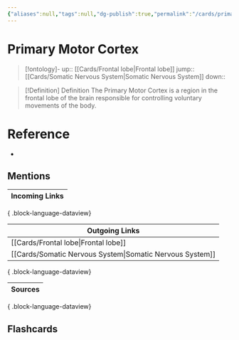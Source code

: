 ```yaml
---
{"aliases":null,"tags":null,"dg-publish":true,"permalink":"/cards/primary-motor-cortex/","dgPassFrontmatter":true}
---
```


# Primary Motor Cortex

> [!ontology]-
> up:: [[Cards/Frontal lobe\|Frontal lobe]]
> jump:: [[Cards/Somatic Nervous System\|Somatic Nervous System]]
> down:: 

> [!Definition] Definition
> The Primary Motor Cortex is a region in the frontal lobe of the brain responsible for controlling voluntary movements of the body.

# Reference
- 

## Mentions

| Incoming Links |
| -------------- |

{ .block-language-dataview}

| Outgoing Links                                              |
| ----------------------------------------------------------- |
| [[Cards/Frontal lobe\|Frontal lobe]]                     |
| [[Cards/Somatic Nervous System\|Somatic Nervous System]] |

{ .block-language-dataview}

| Sources |
| ------- |

{ .block-language-dataview}

## Flashcards 
